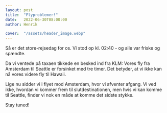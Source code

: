 ```yaml
---
layout: post
title:  "Flyproblemer!"
date:   2022-06-30T08:00:00
author: Henrik

cover:  "/assets/header_image.webp"
---
```


Så er det store-rejsedag for os. Vi stod op kl. 02:40 - og alle var friske og spændte.

Da vi ventede på taxaen tikkede en besked ind fra KLM: Vores fly fra Amsterdam til Seattle er forsinket med tre timer. Det betyder, at vi ikke kan nå vores videre fly til Hawaii.

Lige nu sidder vi i flyet mod Amsterdam, hvor vi afventer afgang. Vi ved ikke, hvordan vi kommer frem til slutdestinationen, men hvis vi kan komme til Seattle, finder vi nok en måde at komme det sidste stykke.

Stay tuned!
